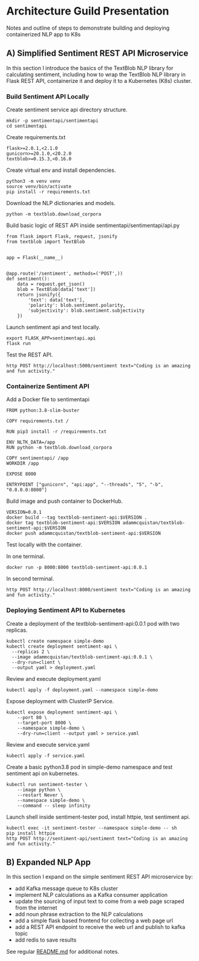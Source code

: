 # Architecture Guild Presentation

Notes and outline of steps to demonstrate building and deploying containerized NLP app to K8s

## A) Simplified Sentiment REST API Microservice

In this section I introduce the basics of the TextBlob NLP library for calculating sentiment,
including how to wrap the TextBlob NLP library in Flask REST API, containerize it and deploy it
to a Kubernetes (K8s) cluster.

### Build Sentiment API Locally

Create sentiment service api directory structure.

```
mkdir -p sentimentapi/sentimentapi
cd sentimentapi
```

Create requirements.txt

```
flask>=2.0.1,<2.1.0
gunicorn>=20.1.0,<20.2.0
textblob>=0.15.3,<0.16.0
```

Create virtual env and install dependencies.

```
python3 -m venv venv
source venv/bin/activate
pip install -r requirements.txt
```

Download the NLP dictionaries and models.

```
python -m textblob.download_corpora
```

Build basic logic of REST API inside sentimentapi/sentimentapi/api.py

```
from flask import Flask, request, jsonify
from textblob import TextBlob


app = Flask(__name__)


@app.route('/sentiment', methods=('POST',))
def sentiment():
    data = request.get_json()
    blob = TextBlob(data['text'])
    return jsonify({
        'text': data['text'],
        'polarity': blob.sentiment.polarity,
        'subjectivity': blob.sentiment.subjectivity
    })

```

Launch sentiment api and test locally.

```
export FLASK_APP=sentimentapi.api
flask run
```

Test the REST API.

```
http POST http://localhost:5000/sentiment text="Coding is an amazing and fun activity."
```


### Containerize Sentiment API

Add a Docker file to sentimentapi

```
FROM python:3.8-slim-buster

COPY requirements.txt /

RUN pip3 install -r /requirements.txt

ENV NLTK_DATA=/app
RUN python -m textblob.download_corpora

COPY sentimentapi/ /app
WORKDIR /app

EXPOSE 8000

ENTRYPOINT ["gunicorn", "api:app", "--threads", "5", "-b", "0.0.0.0:8000"]
```

Build image and push container to DockerHub.

```
VERSION=0.0.1
docker build --tag textblob-sentiment-api:$VERSION .
docker tag textblob-sentiment-api:$VERSION adammcquistan/textblob-sentiment-api:$VERSION
docker push adammcquistan/textblob-sentiment-api:$VERSION
```

Test locally with the container.

In one terminal.

```
docker run -p 8000:8000 textblob-sentiment-api:0.0.1
```

In second terminal.

```
http POST http://localhost:8000/sentiment text="Coding is an amazing and fun activity."
```

### Deploying Sentiment API to Kubernetes

Create a deployment of the textblob-sentiment-api:0.0.1 pod with two replicas.

```
kubectl create namespace simple-demo
kubectl create deployment sentiment-api \
  --replicas 2 \
  --image adammcquistan/textblob-sentiment-api:0.0.1 \
  --dry-run=client \
  --output yaml > deployment.yaml
```

Review and execute deployment.yaml

```
kubectl apply -f deployment.yaml --namespace simple-demo
```

Expose deployment with ClusterIP Service.

```
kubectl expose deployment sentiment-api \
    --port 80 \
    --target-port 8000 \
    --namespace simple-demo \
    --dry-run=client --output yaml > service.yaml
```


Review and execute service.yaml

```
kubectl apply -f service.yaml
```

Create a basic python3.8 pod in simple-demo namespace and test sentiment api on kubernetes.

```
kubectl run sentiment-tester \
    --image python \
    --restart Never \
    --namespace simple-demo \
    --command -- sleep infinity
```

Launch shell inside sentiment-tester pod, install httpie, test sentiment api.

```
kubectl exec -it sentiment-tester --namespace simple-demo -- sh
pip install httpie
http POST http://sentiment-api/sentiment text="Coding is an amazing and fun activity."
```


## B) Expanded NLP App

In this section I expand on the simple sentiment REST API microservice by:

* add Kafka message queue to K8s cluster
* implement NLP calculations as a Kafka consumer application
* update the sourcing of input text to come from a web page scraped from the internet
* add noun phrase extraction to the NLP calculations
* add a simple flask based frontend for collecting a web page url
* add a REST API endpoint to receive the web url and publish to kafka topic
* add redis to save results 

See regular [README.md](README.md) for additional notes.
